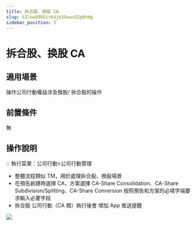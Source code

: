 ```yaml
---
title: 拆合股、换股 CA
slug: S2low898GirK4jk39wacQ2p0nNg
sidebar_position: 5
---
```



# 拆合股、换股 CA

## 適用場景

操作公司行動權益涉及換股/ 拆合股的操作

## 前置條件

無

## 操作說明 

<div class="callout callout-bg-6 callout-border-6">
<p>💡 執行菜單：公司行動&gt;公司行動管理</p>
</div>

- 整體流程類似 TM，用於處理拆合股、換股場景 
- 在預告創建時選擇 CA，方案選擇 CA-Share Consolidation、CA-Share Subdivision/Splitting、CA-Share Conversion 按照預告和方案的必填字端要求輸入必要字段
- 拆合股 公司行動（CA 類）執行後會 增加 App 推送提醒

<img src="/assets/Z9gobvFziow58xxDzPncVMcZnKf.png" src-width="972" src-height="291" align="center"/>

